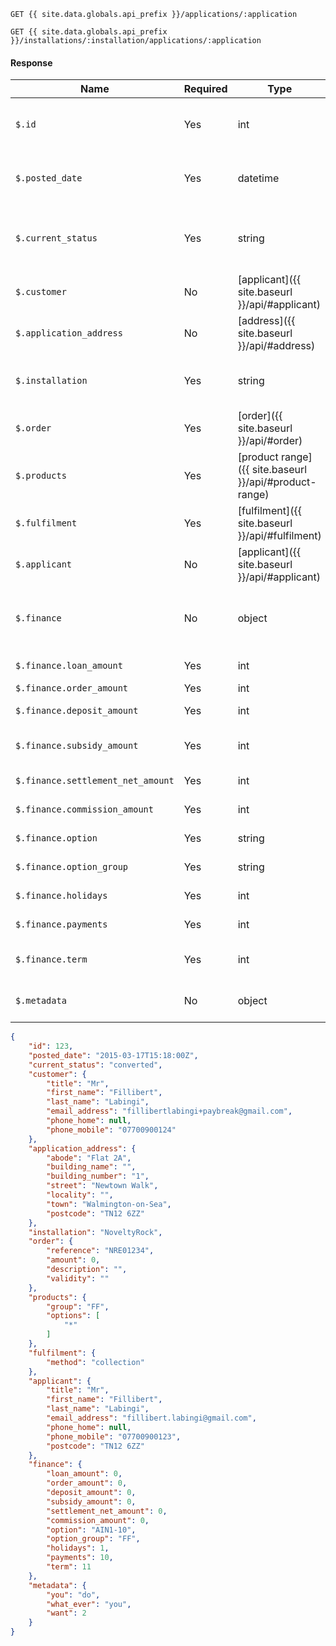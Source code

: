 ```
GET {{ site.data.globals.api_prefix }}/applications/:application
```
```
GET {{ site.data.globals.api_prefix }}/installations/:installation/applications/:application
```

#### Response

Name | Required | Type | Description
--- | --- | --- | ---
`$.id` | Yes | int | Application identifier to be used in all subsequent requests regarding this application.
`$.posted_date` | Yes | datetime | The time the application was received by {{ site.data.globals.brandname }}.
`$.current_status` | Yes | string | The current status of the application (see [Application Statuses]({{ site.baseurl }}/#application-statuses)).
`$.customer` | No | [applicant]({{ site.baseurl }}/api/#applicant) | Customer's details at the time of application.
`$.application_address` | No | [address]({{ site.baseurl }}/api/#address) | Customer's address at the time of application.
`$.installation` | Yes | string | The Merchant Installation Reference supplied by {{ site.data.globals.brandname }}.
`$.order` | Yes | [order]({{ site.baseurl }}/api/#order) | Details of the order.
`$.products` | Yes | [product range]({{ site.baseurl }}/api/#product-range) | Details of the products offered to the customer.
`$.fulfilment` | Yes | [fulfilment]({{ site.baseurl }}/api/#fulfilment) | How will the order be fulfilled?
`$.applicant` | No | [applicant]({{ site.baseurl }}/api/#applicant) | Applicant details provided when the application was initialized.
`$.finance` | No | object | Details the financial information for this application when an application has been converted.
`$.finance.loan_amount` | Yes | int | Amount in pence of the loan taken out by the customer.
`$.finance.order_amount` | Yes | int | The order amount in pence.
`$.finance.deposit_amount` | Yes | int | Deposit amount in pence that the customer has paid.
`$.finance.subsidy_amount` | Yes | int | Amount of fees in pence that the application has attracted.
`$.finance.settlement_net_amount` | Yes | int | The net amount that will be settled in pence.
`$.finance.commission_amount` | Yes | int | The commission collected by the merchant in pence.
`$.finance.option` | Yes | string | The code assigned to the loan product.
`$.finance.option_group` | Yes | string | The code assigned to the loan product's group.
`$.finance.holidays` | Yes | int | The number of monthly payment holidays given.
`$.finance.payments` | Yes | int | The number of monthly payments scheduled.
`$.finance.term` | Yes | int |The total duration of the loan repayment period in months. 
`$.metadata` | No | object | Metadata is used to add your own meaningful values to an application.

```json
{
    "id": 123,
    "posted_date": "2015-03-17T15:18:00Z",
    "current_status": "converted",
    "customer": {
        "title": "Mr",
        "first_name": "Fillibert",
        "last_name": "Labingi",
        "email_address": "fillibertlabingi+paybreak@gmail.com",
        "phone_home": null,
        "phone_mobile": "07700900124"
    },
    "application_address": {
        "abode": "Flat 2A",
        "building_name": "",
        "building_number": "1",
        "street": "Newtown Walk",
        "locality": "",
        "town": "Walmington-on-Sea",
        "postcode": "TN12 6ZZ"
    },
    "installation": "NoveltyRock",
    "order": {
        "reference": "NRE01234",
        "amount": 0,
        "description": "",
        "validity": ""
    },
    "products": {
        "group": "FF",
        "options": [
            "*"
        ]
    },
    "fulfilment": {
        "method": "collection"
    },
    "applicant": {
        "title": "Mr",
        "first_name": "Fillibert",
        "last_name": "Labingi",
        "email_address": "fillibert.labingi@gmail.com",
        "phone_home": null,
        "phone_mobile": "07700900123",
        "postcode": "TN12 6ZZ"
    },
    "finance": {
        "loan_amount": 0,
        "order_amount": 0,
        "deposit_amount": 0,
        "subsidy_amount": 0,
        "settlement_net_amount": 0,
        "commission_amount": 0,
        "option": "AIN1-10",
        "option_group": "FF",
        "holidays": 1,
        "payments": 10,
        "term": 11
    },
    "metadata": {
        "you": "do",
        "what_ever": "you",
        "want": 2
    }
}
```

